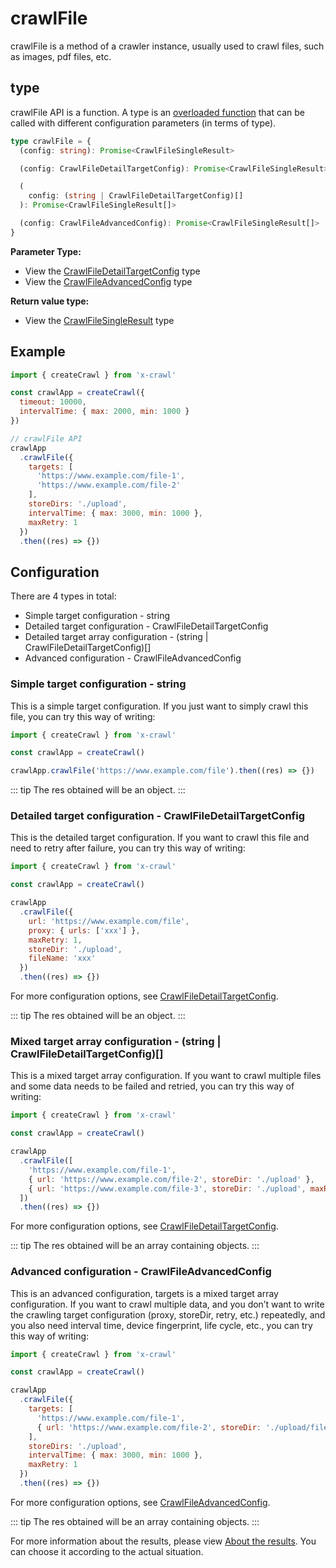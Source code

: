 # crawlFile

crawlFile is a method of a crawler instance, usually used to crawl files, such as images, pdf files, etc.

## type

crawlFile API is a function. A type is an [overloaded function](https://www.typescriptlang.org/docs/handbook/2/functions.html#function-overloads) that can be called with different configuration parameters (in terms of type).

```ts
type crawlFile = {
  (config: string): Promise<CrawlFileSingleResult>

  (config: CrawlFileDetailTargetConfig): Promise<CrawlFileSingleResult>

  (
    config: (string | CrawlFileDetailTargetConfig)[]
  ): Promise<CrawlFileSingleResult[]>

  (config: CrawlFileAdvancedConfig): Promise<CrawlFileSingleResult[]>
}
```

**Parameter Type:**

- View the [CrawlFileDetailTargetConfig](/type/crawl-file#crawlfiledetailtargetconfig) type
- View the [CrawlFileAdvancedConfig](/type/crawl-file#crawlfileadvancedconfig) type

**Return value type:**

- View the [CrawlFileSingleResult](/type/crawl-file#crawlfilesingleresult) type

## Example

```js
import { createCrawl } from 'x-crawl'

const crawlApp = createCrawl({
  timeout: 10000,
  intervalTime: { max: 2000, min: 1000 }
})

// crawlFile API
crawlApp
  .crawlFile({
    targets: [
      'https://www.example.com/file-1',
      'https://www.example.com/file-2'
    ],
    storeDirs: './upload',
    intervalTime: { max: 3000, min: 1000 },
    maxRetry: 1
  })
  .then((res) => {})
```

## Configuration

There are 4 types in total:

- Simple target configuration - string
- Detailed target configuration - CrawlFileDetailTargetConfig
- Detailed target array configuration - (string | CrawlFileDetailTargetConfig)[]
- Advanced configuration - CrawlFileAdvancedConfig

### Simple target configuration - string

This is a simple target configuration. If you just want to simply crawl this file, you can try this way of writing:

```js
import { createCrawl } from 'x-crawl'

const crawlApp = createCrawl()

crawlApp.crawlFile('https://www.example.com/file').then((res) => {})
```

::: tip
The res obtained will be an object.
:::

### Detailed target configuration - CrawlFileDetailTargetConfig

This is the detailed target configuration. If you want to crawl this file and need to retry after failure, you can try this way of writing:

```js
import { createCrawl } from 'x-crawl'

const crawlApp = createCrawl()

crawlApp
  .crawlFile({
    url: 'https://www.example.com/file',
    proxy: { urls: ['xxx'] },
    maxRetry: 1,
    storeDir: './upload',
    fileName: 'xxx'
  })
  .then((res) => {})
```

For more configuration options, see [CrawlFileDetailTargetConfig](/type/crawl-file#crawlfiledetailtargetconfig).

::: tip
The res obtained will be an object.
:::

### Mixed target array configuration - (string | CrawlFileDetailTargetConfig)[]

This is a mixed target array configuration. If you want to crawl multiple files and some data needs to be failed and retried, you can try this way of writing:

```js
import { createCrawl } from 'x-crawl'

const crawlApp = createCrawl()

crawlApp
  .crawlFile([
    'https://www.example.com/file-1',
    { url: 'https://www.example.com/file-2', storeDir: './upload' },
    { url: 'https://www.example.com/file-3', storeDir: './upload', maxRetry: 2 }
  ])
  .then((res) => {})
```

For more configuration options, see [CrawlFileDetailTargetConfig](/type/crawl-file#crawlfiledetailtargetconfig).

::: tip
The res obtained will be an array containing objects.
:::

### Advanced configuration - CrawlFileAdvancedConfig

This is an advanced configuration, targets is a mixed target array configuration. If you want to crawl multiple data, and you don’t want to write the crawling target configuration (proxy, storeDir, retry, etc.) repeatedly, and you also need interval time, device fingerprint, life cycle, etc., you can try this way of writing:

```js
import { createCrawl } from 'x-crawl'

const crawlApp = createCrawl()

crawlApp
  .crawlFile({
    targets: [
      'https://www.example.com/file-1',
      { url: 'https://www.example.com/file-2', storeDir: './upload/file2' }
    ],
    storeDirs: './upload',
    intervalTime: { max: 3000, min: 1000 },
    maxRetry: 1
  })
  .then((res) => {})
```

For more configuration options, see [CrawlFileAdvancedConfig](/type/crawl-file#crawlfileadvancedconfig).

::: tip
The res obtained will be an array containing objects.
:::

For more information about the results, please view [About the results](/guide/results#about-the-results). You can choose it according to the actual situation.

